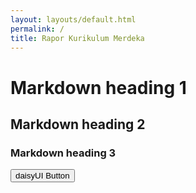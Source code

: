 ```yaml
---
layout: layouts/default.html
permalink: /
title: Rapor Kurikulum Merdeka
---
```


# Markdown heading 1

## Markdown heading 2

### Markdown heading 3

<div class="not-prose">
  <button class="btn">daisyUI Button</button>
</div>